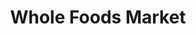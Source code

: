 ---
title: "Whole Foods Market"
url: /newton/whole-foods-market-washington-street/
shop: supermarket
---